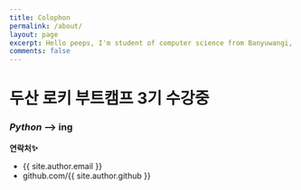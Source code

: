 ```yaml
---
title: Colophon
permalink: /about/
layout: page
excerpt: Hello peeps, I'm student of computer science from Banyuwangi, living in Jogjakarta. This blog for documentation about my programming journey, running on jekyll, hosting on netlify and using my own simple theme.
comments: false
---
```


# **두산 로키 부트캠프 3기 수강중**
### *Python* --> ing

**연락처✨**
- {{ site.author.email }}
- github.com/{{ site.author.github }}

